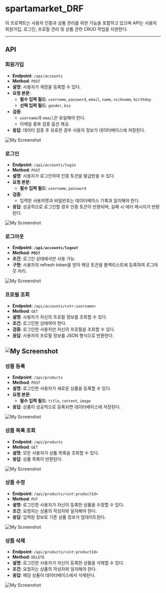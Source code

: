 # spartamarket_DRF
이 프로젝트는 사용자 인증과 상품 관리를 위한 기능을 포함하고 있으며 API는 사용자 회원가입, 로그인, 프로필 관리 및 상품 관련 CRUD 작업을 지원한다. 

---
## API

### **회원가입**
- **Endpoint**: `/api/accounts`
- **Method**: `POST`
- **설명**: 사용자가 계정을 등록할 수 있다.
- **요청 본문**:
    - **필수 입력 필드**: `username`, `password`, `email`, `name`, `nickname`, `birthday`
    - **선택 입력 필드**: `gender`, `bio`
- **검증**:
    - `username`과 `email`은 유일해야 한다.
    - 이메일 중복 검증 옵션 제공.
- **응답**: 데이터 검증 후 유효한 경우 사용자 정보가 데이터베이스에 저장된다.

![My Screenshot](./images/register.png)

### **로그인**
- **Endpoint**: `/api/accounts/login`
- **Method**: `POST`
- **설명**: 사용자가 로그인하여 인증 토큰을 발급받을 수 있다.
- **요청 본문**:
    - **필수 입력 필드**: `username`, `password`
- **검증**:
    - 입력한 사용자명과 비밀번호는 데이터베이스 기록과 일치해야 한다.
- **응답**: 성공적으로 로그인할 경우 인증 토큰이 반환되며, 실패 시 에러 메시지가 반환된다.

![My Screenshot](./images/login.png)

### **로그아웃**
- **Endpoint**: **`/api/accounts/logout`**
- **Method**: **`POST`**
- **조건**: 로그인 상태에서만 사용 가능.
- **구현**: 사용자의 refresh token을 받아 해당 토큰을 블랙리스트에 등록하여 로그아웃 처리.

![My Screenshot](./images/logout.png)

### **프로필 조회**
- **Endpoint**: `/api/accounts/<str:username>`
- **Method**: `GET`
- **설명**: 사용자가 자신의 프로필 정보를 조회할 수 있다.
- **조건**: 로그인한 상태여야 한다.
- **검증**: 로그인한 사용자만 자신의 프로필을 조회할 수 있다.
- **응답**: 사용자의 프로필 정보를 JSON 형식으로 반환한다.

![My Screenshot](./images/profile.png)
--- 
### **상품 등록**
- **Endpoint**: `/api/products`
- **Method**: `POST`
- **설명**: 로그인한 사용자가 새로운 상품을 등록할 수 있다.
- **요청 본문**:
    - **필수 입력 필드**: `title`, `content`, `image`
- **응답**: 상품이 성공적으로 등록되면 데이터베이스에 저장된다.

![My Screenshot](./images/product.png)

### **상품 목록 조회**
- **Endpoint**: `/api/products`
- **Method**: `GET`
- **설명**: 모든 사용자가 상품 목록을 조회할 수 있다.
- **응답**: 상품 목록이 반환된다.

![My Screenshot](./images/product_list.png)

### **상품 수정**
- **Endpoint**: `/api/products/<int:productId>`
- **Method**: `PUT`
- **설명**: 로그인한 사용자가 자신이 등록한 상품을 수정할 수 있다.
- **조건**: 요청자는 상품의 작성자와 일치해야 한다.
- **응답**: 입력된 정보로 기존 상품 정보가 업데이트된다.

![My Screenshot](./images/product_edit.png)

### **상품 삭제**
- **Endpoint**: `/api/products/<int:productId>`
- **Method**: `DELETE`
- **설명**: 로그인한 사용자가 자신이 등록한 상품을 삭제할 수 있다.
- **조건**: 요청자는 상품의 작성자와 일치해야 한다.
- **응답**: 해당 상품이 데이터베이스에서 삭제된다.

![My Screenshot](./images/product_delete.png)
